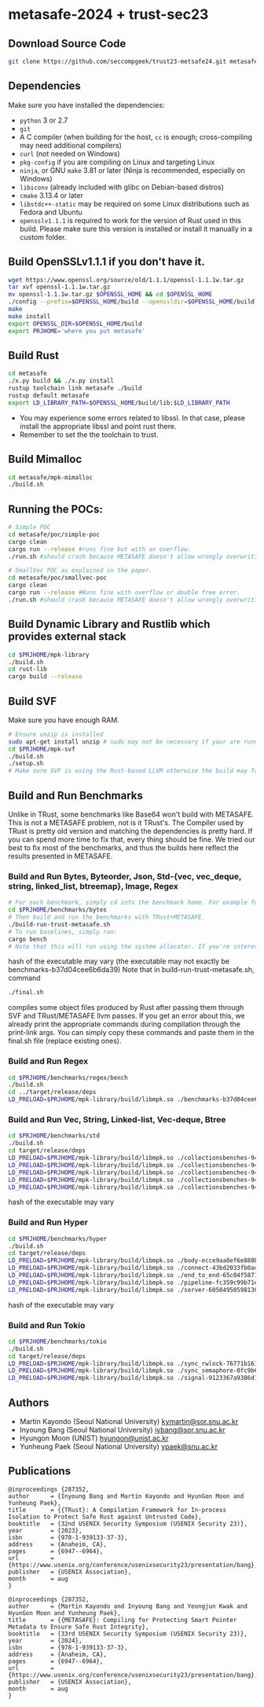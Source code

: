 # metasafe-2024 + trust-sec23

## Download Source Code
```sh
git clone https://github.com/seccompgeek/trust23-metsafe24.git metasafe
```

## Dependencies

Make sure you have installed the dependencies:

* `python` 3 or 2.7
* `git`
* A C compiler (when building for the host, `cc` is enough; cross-compiling may
  need additional compilers)
* `curl` (not needed on Windows)
* `pkg-config` if you are compiling on Linux and targeting Linux
* `ninja`, or GNU `make` 3.81 or later (Ninja is recommended, especially on
  Windows)
* `libiconv` (already included with glibc on Debian-based distros)
* `cmake` 3.13.4 or later
* `libstdc++-static` may be required on some Linux distributions such as Fedora
  and Ubuntu
* `opensslv1.1.1` is required to work for the version of Rust used in this build. Please make sure this version is installed or install it manually in a custom folder.

## Build OpenSSLv1.1.1 if you don't have it.
```sh
wget https://www.openssl.org/source/old/1.1.1/openssl-1.1.1w.tar.gz
tar xvf openssl-1.1.1w.tar.gz
mv openssl-1.1.1w.tar.gz $OPENSSL_HOME && cd $OPENSSL_HOME
./config --prefix=$OPENSSL_HOME/build --openssldir=$OPENSSL_HOME/build
make
make install
export OPENSSL_DIR=$OPENSSL_HOME/build
export PRJHOME='where you put metasafe'
```

## Build Rust
```sh
cd metasafe
./x.py build && ./x.py install
rustup toolchain link metasafe ./build
rustup default metasafe
export LD_LIBRARY_PATH=$OPENSSL_HOME/build/lib:$LD_LIBRARY_PATH
```
* You may experience some errors related to libssl. In that case, please install the appropriate libssl and point rust there.
* Remember to set the the toolchain to trust.


## Build Mimalloc
```sh
cd metasafe/mpk-mimalloc
./build.sh
```

## Running the POCs:
```sh
# Simple POC
cd metasafe/poc/simple-poc
cargo clean
cargo run --release #runs fine but with an overflow.
./run.sh #should crash because METASAFE doesn't allow wrongly overwriting metadata.

# SmallVec POC as explained in the paper.
cd metasafe/poc/smallvec-poc
cargo clean
cargo run --release #Runs fine with overflow or double free error. 
./run.sh #should crash because METASAFE doesn't allow wrongly overwriting metadata.
```

## Build Dynamic Library and Rustlib which provides external stack
```sh
cd $PRJHOME/mpk-library
./build.sh
cd rust-lib
cargo build --release
```

## Build SVF
Make sure you have enough RAM.
```sh
# Ensure unzip is installed
sudo apt-get install unzip # sudo may not be necessary if your are running as root.
cd $PRJHOME/mpk-svf
./build.sh
./setup.sh
# Make sure SVF is using the Rust-based LLVM otherwise the build may fail.
```

## Build and Run Benchmarks
Unlike in TRust, some benchmarks like Base64 won't build with METASAFE. This is not a METASAFE problem, not is it TRust's.
The Compiler used by TRust is pretty old version and matching the dependencies is pretty hard.
If you can spend more time to fix that, every thing should be fine. We tried our best to fix most of the benchmarks,
and thus the builds here reflect the results presented in METASAFE.

### Build and Run Bytes, Byteorder, Json, Std-{vec, vec_deque, string, linked_list, btreemap},  Image, Regex
```sh
# For each benchmark, simply cd into the benchmark home. For example for Bytes, simply
cd $PRJHOME/benchmarks/bytes
# Then build and run the benchmarks with TRust+METASAFE.
./build-run-trust-metasafe.sh
# To run baselines, simply run:
cargo bench
# Note that this will run using the system allocator. If you're interested in a strict comparison, you may want to use the mimalloc allocator -- of course without the TRust+METASAE related changes for fairness.
```
hash of the executable may vary (the executable may not exactly be benchmarks-b37d04cee6b6da39)
Note that in build-run-trust-metasafe.sh, command
 ```sh 
 ./final.sh
 ```
 compiles some object files produced by Rust after passing them through SVF and TRust/METASAFE llvm passes. If you get an error about this, we already print the appropriate commands during compilation through the print-link args. You can simply copy these commands and paste them in the final.sh file (replace existing ones). 

### Build and Run Regex
```sh
cd $PRJHOME/benchmarks/regex/bench
./build.sh
cd ../target/release/deps
LD_PRELOAD=$PRJHOME/mpk-library/build/libmpk.so ./benchmarks-b37d04cee6b6da39  --bench
```

### Build and Run Vec, String, Linked-list, Vec-deque, Btree
```sh
cd $PRJHOME/benchmarks/std
./build.sh
cd target/release/deps
LD_PRELOAD=$PRJHOME/mpk-library/build/libmpk.so ./collectionsbenches-949558e15ed0a833 --bench -- vec
LD_PRELOAD=$PRJHOME/mpk-library/build/libmpk.so ./collectionsbenches-949558e15ed0a833 --bench -- string
LD_PRELOAD=$PRJHOME/mpk-library/build/libmpk.so ./collectionsbenches-949558e15ed0a833 --bench -- linked-list
LD_PRELOAD=$PRJHOME/mpk-library/build/libmpk.so ./collectionsbenches-949558e15ed0a833 --bench -- vec-deque
LD_PRELOAD=$PRJHOME/mpk-library/build/libmpk.so ./collectionsbenches-949558e15ed0a833 --bench -- btree

```
hash of the executable may vary

### Build and Run Hyper
```sh
cd $PRJHOME/benchmarks/hyper
./build.sh
cd target/release/deps
LD_PRELOAD=$PRJHOME/mpk-library/build/libmpk.so ./body-ecce9aa8ef6e888b --bench
LD_PRELOAD=$PRJHOME/mpk-library/build/libmpk.so ./connect-43bd2033fb0ad8f9 --bench
LD_PRELOAD=$PRJHOME/mpk-library/build/libmpk.so ./end_to_end-65c04f5871934fc8 --bench
LD_PRELOAD=$PRJHOME/mpk-library/build/libmpk.so ./pipeline-fc359c99b71e3a82 --bench
LD_PRELOAD=$PRJHOME/mpk-library/build/libmpk.so ./server-6050495059813025 --bench
```
hash of the executable may vary

### Build and Run Tokio
```sh
cd $PRJHOME/benchmarks/tokio
./build.sh
cd target/release/deps
LD_PRELOAD=$PRJHOME/mpk-library/build/libmpk.so ./sync_rwlock-76771b161ead33bd --bench
LD_PRELOAD=$PRJHOME/mpk-library/build/libmpk.so ./sync_semaphore-0fc9b6fec82f8c59 --bench
LD_PRELOAD=$PRJHOME/mpk-library/build/libmpk.so ./signal-9123367a9386d186 --bench
```

## Authors
- Martin Kayondo (Seoul National University) <kymartin@sor.snu.ac.kr>
- Inyoung Bang (Seoul National University) <iybang@sor.snu.ac.kr>
- Hyungon Moon (UNIST) <hyungon@unist.ac.kr>
- Yunheung Paek (Seoul National University) <ypaek@snu.ac.kr>

## Publications
```
@inproceedings {287352,
author      = {Inyoung Bang and Martin Kayondo and HyunGon Moon and Yunheung Paek},
title       = {{TRust}: A Compilation Framework for In-process Isolation to Protect Safe Rust against Untrusted Code},
booktitle   = {32nd USENIX Security Symposium (USENIX Security 23)},
year        = {2023},
isbn        = {978-1-939133-37-3},
address     = {Anaheim, CA},
pages       = {6947--6964},
url         = {https://www.usenix.org/conference/usenixsecurity23/presentation/bang},
publisher   = {USENIX Association},
month       = aug
}

@inproceedings {287352,
author      = {Martin Kayondo and Inyoung Bang and Yeongjun Kwak and HyunGon Moon and Yunheung Paek},
title       = {{METASAFE}: Compiling for Protecting Smart Pointer Metadata to Ensure Safe Rust Integrity},
booktitle   = {33rd USENIX Security Symposium (USENIX Security 23)},
year        = {2024},
isbn        = {978-1-939133-37-3},
address     = {Anaheim, CA},
pages       = {6947--6964},
url         = {https://www.usenix.org/conference/usenixsecurity23/presentation/bang},
publisher   = {USENIX Association},
month       = aug
}
```
